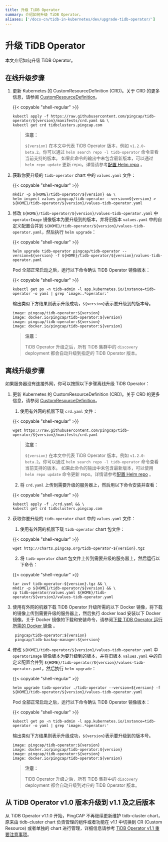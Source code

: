 ```yaml
---
title: 升级 TiDB Operator
summary: 介绍如何升级 TiDB Operator。
aliases: ['/docs-cn/tidb-in-kubernetes/dev/upgrade-tidb-operator/']
---
```


# 升级 TiDB Operator

本文介绍如何升级 TiDB Operator。

## 在线升级步骤

1. 更新 Kubernetes 的 CustomResourceDefinition (CRD)。关于 CRD 的更多信息，请参阅 [CustomResourceDefinition](https://kubernetes.io/docs/tasks/access-kubernetes-api/custom-resources/custom-resource-definitions/)。

    {{< copyable "shell-regular" >}}

    ```shell
    kubectl apply -f https://raw.githubusercontent.com/pingcap/tidb-operator/${version}/manifests/crd.yaml && \
    kubectl get crd tidbclusters.pingcap.com
    ```

    > **注意：**
    >
    > `${version}` 在本文中代表 TiDB Operator 版本，例如 `v1.2.0-beta.2`。你可以通过 `helm search repo -l tidb-operator` 命令查看当前支持的版本。
    > 如果此命令的输出中未包含最新版本，可以通过 `helm repo update` 更新 repo。详情请参考[配置 Helm repo](tidb-toolkit.md#配置-helm-repo) 。

2. 获取你要升级的 `tidb-operator` chart 中的 `values.yaml` 文件：

    {{< copyable "shell-regular" >}}

    ```shell
    mkdir -p ${HOME}/tidb-operator/${version} && \
    helm inspect values pingcap/tidb-operator --version=${version} > ${HOME}/tidb-operator/${version}/values-tidb-operator.yaml
    ```

3. 修改 `${HOME}/tidb-operator/${version}/values-tidb-operator.yaml` 中 `operatorImage` 镜像版本为要升级到的版本，并将旧版本 `values.yaml` 中的自定义配置合并到 `${HOME}/tidb-operator/${version}/values-tidb-operator.yaml`，然后执行 `helm upgrade`：

    {{< copyable "shell-regular" >}}

    ```shell
    helm upgrade tidb-operator pingcap/tidb-operator --version=${version} -f ${HOME}/tidb-operator/${version}/values-tidb-operator.yaml
    ```
    
    Pod 全部正常启动之后，运行以下命令确认 TiDB Operator 镜像版本：

    {{< copyable "shell-regular" >}}

    ```shell
    kubectl get po -n tidb-admin -l app.kubernetes.io/instance=tidb-operator -o yaml | grep 'image:.*operator:'
    ```

    输出类似下方结果则表示升级成功，`${version}`表示要升级到的版本号。

    ```
    image: pingcap/tidb-operator:${version}
    image: docker.io/pingcap/tidb-operator:${version}
    image: pingcap/tidb-operator:${version}
    image: docker.io/pingcap/tidb-operator:${version}
    ```

    > **注意：**
    >
    > TiDB Operator 升级之后，所有 TiDB 集群中的 `discovery` deployment 都会自动升级到指定的 TiDB Operator 版本。

## 离线升级步骤

如果服务器没有连接外网，你可以按照以下步骤离线升级 TiDB Operator：

1. 更新 Kubernetes 的 CustomResourceDefinition (CRD)。关于 CRD 的更多信息，请参阅 [CustomResourceDefinition](https://kubernetes.io/docs/tasks/access-kubernetes-api/custom-resources/custom-resource-definitions/)。

    1. 使用有外网的机器下载 `crd.yaml` 文件：
   
    {{< copyable "shell-regular" >}}

     ```shell
     wget https://raw.githubusercontent.com/pingcap/tidb-operator/${version}/manifests/crd.yaml
     ```
    > **注意：**
    >
    > `${version}` 在本文中代表 TiDB Operator 版本，例如 `v1.2.0-beta.2`。你可以通过 `helm search repo -l tidb-operator` 命令查看当前支持的版本。
    > 如果此命令的输出中未包含最新版本，可以使用 `helm repo update` 命令更新 repo。详情请参考[配置 Helm repo](tidb-toolkit.md#配置-helm-repo) 。

    2. 将 `crd.yaml` 上传到需要升级的服务器上，然后用以下命令安装并查看：

    {{< copyable "shell-regular" >}}

     ```shell
     kubectl apply -f ./crd.yaml && \
     kubectl get crd tidbclusters.pingcap.com
     ```

2. 获取你要升级的 `tidb-operator` chart 中的 `values.yaml` 文件：

    1. 使用有外网的机器下载 `tidb-operator` chart 包文件：
   
    {{< copyable "shell-regular" >}}

    ```shell
    wget http://charts.pingcap.org/tidb-operator-${version}.tgz
    ```

    2. 将 `tidb-operator` chart 包文件上传到需要升级的服务器上，然后运行以下命令：

    {{< copyable "shell-regular" >}}

    ```shell
    tar zxvf tidb-operator-${version}.tgz && \
    mkdir -p ${HOME}/tidb-operator/${version} && \
    cp tidb-operator/values.yaml ${HOME}/tidb-operator/${version}/values-tidb-operator.yaml
    ```

3. 使用有外网的机器下载 TiDB Operator 升级所需的以下 Docker 镜像，将下载的镜像上传到需要升级的服务器上，然后执行 docker load 安装以下 Docker 镜像。关于 Docker 镜像的下载和安装命令，请参阅[下载 TiDB Operator 运行所需的 Docker 镜像](deploy-tidb-operator.md#离线安装-tidb-operator) 。

   
   ```shell
    pingcap/tidb-operator:${version}
    pingcap/tidb-backup-manager:${version}
   ```

4. 修改 `${HOME}/tidb-operator/${version}/values-tidb-operator.yaml` 中 `operatorImage` 镜像版本为要升级到的版本，并将旧版本 `values.yaml` 中的自定义配置合并到 `${HOME}/tidb-operator/${version}/values-tidb-operator.yaml`，然后执行 `helm upgrade`：

   {{< copyable "shell-regular" >}}

    ```shell
    helm upgrade tidb-operator ./tidb-operator --version=${version} -f ${HOME}/tidb-operator/${version}/values-tidb-operator.yaml
    ```

   Pod 全部正常启动之后，运行以下命令确认 TiDB Operator 镜像版本：

   {{< copyable "shell-regular" >}}

    ```shell
    kubectl get po -n tidb-admin -l app.kubernetes.io/instance=tidb-operator -o yaml | grep 'image:.*operator:'
    ```

   输出类似下方结果则表示升级成功，`${version}`表示要升级到的版本号。

    ```
    image: pingcap/tidb-operator:${version}
    image: docker.io/pingcap/tidb-operator:${version}
    image: pingcap/tidb-operator:${version}
    image: docker.io/pingcap/tidb-operator:${version}
    ```

   > **注意：**
   >
   > TiDB Operator 升级之后，所有 TiDB 集群中的 `discovery` deployment 都会自动升级到对应的 TiDB Operator 版本。

## 从 TiDB Operator v1.0 版本升级到 v1.1 及之后版本

从 TiDB Operator v1.1.0 开始，PingCAP 不再继续更新维护 tidb-cluster chart，原来由 tidb-cluster chart 负责管理的组件或者功能在 v1.1 中切换到 CR (Custom Resource) 或者单独的 chart 进行管理，详细信息请参考 [TiDB Operator v1.1 重要注意事项](notes-tidb-operator-v1.1.md)。
